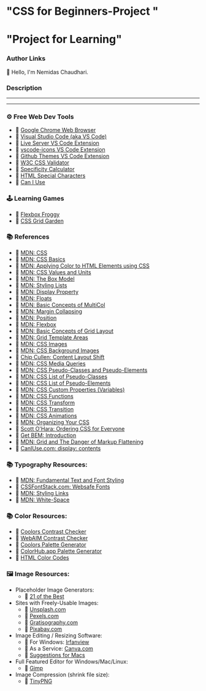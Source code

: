 # "CSS for Beginners-Project "

# "Project for Learning"

### Author Links

👋 Hello, I'm Nemidas Chaudhari.

### Description

---

---

### ⚙ Free Web Dev Tools

- 🔗 [Google Chrome Web Browser](https://google.com/chrome/)
- 🔗 [Visual Studio Code (aka VS Code)](https://code.visualstudio.com/)
- 🔗 [Live Server VS Code Extension](https://marketplace.visualstudio.com/items?itemName=ritwickdey.LiveServer)
- 🔗 [vscode-icons VS Code Extension](https://marketplace.visualstudio.com/items?itemName=vscode-icons-team.vscode-icons)
- 🔗 [Github Themes VS Code Extension](https://marketplace.visualstudio.com/items?itemName=GitHub.github-vscode-theme)
- 🔗 [W3C CSS Validator](https://jigsaw.w3.org/css-validator/)
- 🔗 [Specificity Calculator](https://specificity.keegan.st/)
- 🔗 [HTML Special Characters](https://unicode-table.com)
- 🔗 [Can I Use](https://caniuse.com/)

### 🕹️ Learning Games

- 🔗 [Flexbox Froggy](https://flexboxfroggy.com/)
- 🔗 [CSS Grid Garden](https://cssgridgarden.com/)

### 📚 References

- 🔗 [MDN: CSS](https://developer.mozilla.org/en-US/docs/Web/CSS)
- 🔗 [MDN: CSS Basics](https://developer.mozilla.org/en-US/docs/Learn/Getting_started_with_the_web/CSS_basics)
- 🔗 [MDN: Applying Color to HTML Elements using CSS](https://developer.mozilla.org/en-US/docs/Web/HTML/Applying_color)
- 🔗 [MDN: CSS Values and Units](https://developer.mozilla.org/en-US/docs/Learn/CSS/Building_blocks/Values_and_units)
- 🔗 [MDN: The Box Model](https://developer.mozilla.org/en-US/docs/Learn/CSS/Building_blocks/The_box_model)
- 🔗 [MDN: Styling Lists](https://developer.mozilla.org/en-US/docs/Learn/CSS/Styling_text/Styling_lists)
- 🔗 [MDN: Display Property](https://developer.mozilla.org/en-US/docs/Web/CSS/display)
- 🔗 [MDN: Floats](https://developer.mozilla.org/en-US/docs/Learn/CSS/CSS_layout/Floats)
- 🔗 [MDN: Basic Concepts of MultiCol](https://developer.mozilla.org/en-US/docs/Web/CSS/CSS_Columns/Basic_Concepts_of_Multicol)
- 🔗 [MDN: Margin Collapsing](https://developer.mozilla.org/en-US/docs/Web/CSS/CSS_Box_Model/Mastering_margin_collapsing)
- 🔗 [MDN: Position](https://developer.mozilla.org/en-US/docs/Learn/CSS/CSS_layout/Positioning)
- 🔗 [MDN: Flexbox](https://developer.mozilla.org/en-US/docs/Learn/CSS/CSS_layout/Flexbox)
- 🔗 [MDN: Basic Concepts of Grid Layout](https://developer.mozilla.org/en-US/docs/Web/CSS/CSS_Grid_Layout/Basic_Concepts_of_Grid_Layout)
- 🔗 [MDN: Grid Template Areas](https://developer.mozilla.org/en-US/docs/Web/CSS/CSS_Grid_Layout/Grid_Template_Areas)
- 🔗 [MDN: CSS Images](https://developer.mozilla.org/en-US/docs/Web/CSS/CSS_Images)
- 🔗 [MDN: CSS Background Images](https://developer.mozilla.org/en-US/docs/Web/CSS/CSS_Backgrounds_and_Borders/Resizing_background_images)
- 🔗 [Chip Cullen: Content Layout Shift](https://chipcullen.com/what-width-and-height-attributes-to-use-with-responsive-images/)
- 🔗 [MDN: CSS Media Queries](https://developer.mozilla.org/en-US/docs/Learn/CSS/CSS_layout/Media_queries)
- 🔗 [MDN: CSS Pseudo-Classes and Pseudo-Elements](https://developer.mozilla.org/en-US/docs/Learn/CSS/Building_blocks/Selectors/Pseudo-classes_and_pseudo-elements)
- 🔗 [MDN: CSS List of Pseudo-Classes](https://developer.mozilla.org/en-US/docs/Web/CSS/Pseudo-classes)
- 🔗 [MDN: CSS List of Pseudo-Elements](https://developer.mozilla.org/en-US/docs/Web/CSS/Pseudo-elements)
- 🔗 [MDN: CSS Custom Properties (Variables)](https://developer.mozilla.org/en-US/docs/Web/CSS/Using_CSS_custom_properties)
- 🔗 [MDN: CSS Functions](https://developer.mozilla.org/en-US/docs/Web/CSS/CSS_Functions)
- 🔗 [MDN: CSS Transform](https://developer.mozilla.org/en-US/docs/Web/CSS/transform)
- 🔗 [MDN: CSS Transition](https://developer.mozilla.org/en-US/docs/Web/CSS/CSS_Transitions/Using_CSS_transitions)
- 🔗 [MDN: CSS Animations](https://developer.mozilla.org/en-US/docs/Web/CSS/CSS_Animations/Using_CSS_animations)
- 🔗 [MDN: Organizing Your CSS](https://developer.mozilla.org/en-US/docs/Learn/CSS/Building_blocks/Organizing)
- 🔗 [Scott O'Hara: Ordering CSS for Everyone](https://modernweb.com/ordering-css/)
- 🔗 [Get BEM: Introduction](http://getbem.com/introduction/)
- 🔗 [MDN: Grid and The Danger of Markup Flattening](https://developer.mozilla.org/en-US/docs/Web/CSS/CSS_Grid_Layout/CSS_Grid_Layout_and_Accessibility#grid_and_the_danger_of_markup_flattening)
- 🔗 [CanIUse.com: display: contents](https://caniuse.com/?search=display%3A%20contents)

### 📚 Typography Resources:

- 🔗 [MDN: Fundamental Text and Font Styling](https://developer.mozilla.org/en-US/docs/Learn/CSS/Styling_text/Fundamentals)
- 🔗 [CSSFontStack.com: Websafe Fonts](https://www.cssfontstack.com/)
- 🔗 [MDN: Styling Links](https://developer.mozilla.org/en-US/docs/Learn/CSS/Styling_text/Styling_links)
- 🔗 [MDN: White-Space](https://developer.mozilla.org/en-US/docs/Web/CSS/white-space)

### 📚 Color Resources:

- 🔗 [Coolors Contrast Checker](https://coolors.co/contrast-checker/112a46-acc8e5)
- 🔗 [WebAIM Contrast Checker](https://webaim.org/resources/contrastchecker/)
- 🔗 [Coolors Palette Generator](https://coolors.co/)
- 🔗 [ColorHub.app Palette Generator](https://colorhub.app/)
- 🔗 [HTML Color Codes](https://htmlcolorcodes.com/)

### 🖼️ Image Resources:

- Placeholder Image Generators:
  - 🔗 [21 of the Best](https://loremipsum.io/21-of-the-best-placeholder-image-generators/)
- Sites with Freely-Usable Images:
  - 🔗 [Unsplash.com](https://unsplash.com/)
  - 🔗 [Pexels.com](https://www.pexels.com/)
  - 🔗 [Gratisography.com](https://gratisography.com/)
  - 🔗 [Pixabay.com](https://pixabay.com/)
- Image Editing / Resizing Software:
  - 🔗 For Windows: [Irfanview](https://www.irfanview.com/)
  - 🔗 As a Service: [Canva.com](https://www.canva.com/)
  - 🔗 [Suggestions for Macs](https://www.cleverfiles.com/howto/top-5-photo-editing-apps-mac.html)
- Full Featured Editor for Windows/Mac/Linux:
  - 🔗 [Gimp](https://www.gimp.org/)
- Image Compression (shrink file size):
  - 🔗 [TinyPNG](https://tinypng.com/)
